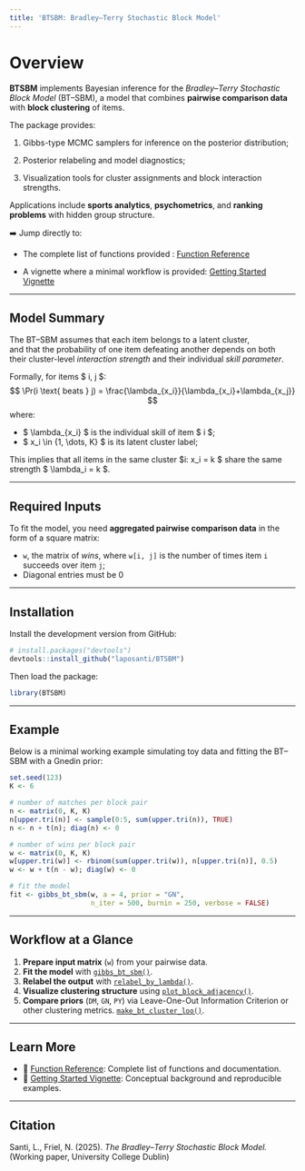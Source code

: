 ```yaml
---
title: 'BTSBM: Bradley–Terry Stochastic Block Model'
---
```


# Overview

**BTSBM** implements Bayesian inference for the *Bradley–Terry Stochastic Block Model* (BT–SBM), a model that combines **pairwise comparison data** with **block clustering** of items.

The package provides:

1) Gibbs-type MCMC samplers for inference on the posterior distribution;

2) Posterior relabeling and model diagnostics;

3) Visualization tools for cluster assignments and block interaction strengths.

Applications include **sports analytics**, **psychometrics**, and **ranking problems** with hidden group structure.

➡️ Jump directly to:


- The complete list of functions provided : [Function Reference](https://laposanti.github.io/BTSBM/reference/index.html)

- A vignette where a minimal workflow is provided: [Getting Started Vignette](https://laposanti.github.io/BTSBM/articles/getting-started.html)

---

## Model Summary

The BT–SBM assumes that each item belongs to a latent cluster,  
and that the probability of one item defeating another depends on both  
their cluster-level *interaction strength* and their individual *skill parameter*.

Formally, for items $ i, j $:
$$
\Pr(i \text{ beats } j) = \frac{\lambda_{x_i}}{\lambda_{x_i}+\lambda_{x_j}}
$$
where:

- $ \lambda_{x_i} $ is the individual skill of item $ i $;
- $ x_i \in \{1, \dots, K\} $ is its latent cluster label;

This implies that all items in the same cluster $i: x_i = k $ share the same strength $ \lambda_i = k $.

---

## Required Inputs

To fit the model, you need **aggregated pairwise comparison data** in the form of a square matrix:

- `w`, the  matrix of *wins*, where `w[i, j]` is the number of times item `i` succeeds over item `j`; 
- Diagonal entries must be 0

---

## Installation

Install the development version from GitHub:

```r
# install.packages("devtools")
devtools::install_github("laposanti/BTSBM")
````

Then load the package:

```r
library(BTSBM)
```

---

## Example

Below is a minimal working example simulating toy data and fitting the BT–SBM with a Gnedin prior:

```r
set.seed(123)
K <- 6

# number of matches per block pair
n <- matrix(0, K, K)
n[upper.tri(n)] <- sample(0:5, sum(upper.tri(n)), TRUE)
n <- n + t(n); diag(n) <- 0

# number of wins per block pair
w <- matrix(0, K, K)
w[upper.tri(w)] <- rbinom(sum(upper.tri(w)), n[upper.tri(n)], 0.5)
w <- w + t(n - w); diag(w) <- 0

# fit the model
fit <- gibbs_bt_sbm(w, a = 4, prior = "GN",
                    n_iter = 500, burnin = 250, verbose = FALSE)
```

---

## Workflow at a Glance

1. **Prepare input matrix** (`w`) from your pairwise data.
2. **Fit the model** with [`gibbs_bt_sbm()`](https://laposanti.github.io/BTSBM/reference/gibbs_bt_sbm.html).
3. **Relabel the output** with [`relabel_by_lambda()`](https://laposanti.github.io/BTSBM/reference/relabel_by_lambda.html).
3. **Visualize clustering structure** using [`plot_block_adjacency()`](https://laposanti.github.io/BTSBM/reference/plot_block_adjacency.html).
4. **Compare priors** (`DM`, `GN`, `PY`) via Leave-One-Out Information Criterion or other clustering metrics. [`make_bt_cluster_loo()`](https://laposanti.github.io/BTSBM/reference/make_bt_cluster_loo.html).

---

## Learn More

* 📘 [Function Reference](https://laposanti.github.io/BTSBM/reference/index.html): Complete list of functions and documentation.
* 📄 [Getting Started Vignette](https://laposanti.github.io/BTSBM/articles/btsbm.html): Conceptual background and reproducible examples.

---

## Citation

Santi, L., Friel, N. (2025). *The Bradley–Terry Stochastic Block Model.*
(Working paper, University College Dublin)

